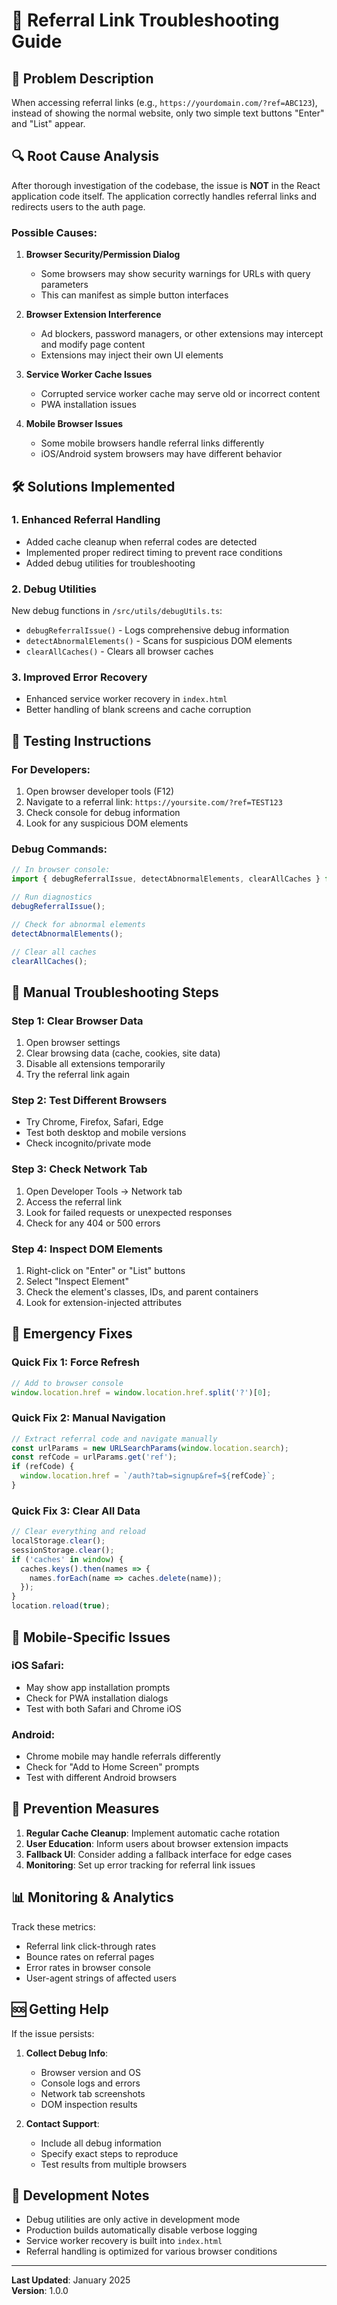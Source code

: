 # 🔧 Referral Link Troubleshooting Guide

## 🐛 Problem Description
When accessing referral links (e.g., `https://yourdomain.com/?ref=ABC123`), instead of showing the normal website, only two simple text buttons "Enter" and "List" appear.

## 🔍 Root Cause Analysis

After thorough investigation of the codebase, the issue is **NOT** in the React application code itself. The application correctly handles referral links and redirects users to the auth page.

### Possible Causes:

1. **Browser Security/Permission Dialog**
   - Some browsers may show security warnings for URLs with query parameters
   - This can manifest as simple button interfaces

2. **Browser Extension Interference**
   - Ad blockers, password managers, or other extensions may intercept and modify page content
   - Extensions may inject their own UI elements

3. **Service Worker Cache Issues**
   - Corrupted service worker cache may serve old or incorrect content
   - PWA installation issues

4. **Mobile Browser Issues**
   - Some mobile browsers handle referral links differently
   - iOS/Android system browsers may have different behavior

## 🛠️ Solutions Implemented

### 1. Enhanced Referral Handling
- Added cache cleanup when referral codes are detected
- Implemented proper redirect timing to prevent race conditions
- Added debug utilities for troubleshooting

### 2. Debug Utilities
New debug functions in `/src/utils/debugUtils.ts`:
- `debugReferralIssue()` - Logs comprehensive debug information
- `detectAbnormalElements()` - Scans for suspicious DOM elements
- `clearAllCaches()` - Clears all browser caches

### 3. Improved Error Recovery
- Enhanced service worker recovery in `index.html`
- Better handling of blank screens and cache corruption

## 🧪 Testing Instructions

### For Developers:
1. Open browser developer tools (F12)
2. Navigate to a referral link: `https://yoursite.com/?ref=TEST123`
3. Check console for debug information
4. Look for any suspicious DOM elements

### Debug Commands:
```javascript
// In browser console:
import { debugReferralIssue, detectAbnormalElements, clearAllCaches } from './src/utils/debugUtils';

// Run diagnostics
debugReferralIssue();

// Check for abnormal elements
detectAbnormalElements();

// Clear all caches
clearAllCaches();
```

## 🔧 Manual Troubleshooting Steps

### Step 1: Clear Browser Data
1. Open browser settings
2. Clear browsing data (cache, cookies, site data)
3. Disable all extensions temporarily
4. Try the referral link again

### Step 2: Test Different Browsers
- Try Chrome, Firefox, Safari, Edge
- Test both desktop and mobile versions
- Check incognito/private mode

### Step 3: Check Network Tab
1. Open Developer Tools → Network tab
2. Access the referral link
3. Look for failed requests or unexpected responses
4. Check for any 404 or 500 errors

### Step 4: Inspect DOM Elements
1. Right-click on "Enter" or "List" buttons
2. Select "Inspect Element"
3. Check the element's classes, IDs, and parent containers
4. Look for extension-injected attributes

## 🚨 Emergency Fixes

### Quick Fix 1: Force Refresh
```javascript
// Add to browser console
window.location.href = window.location.href.split('?')[0];
```

### Quick Fix 2: Manual Navigation
```javascript
// Extract referral code and navigate manually
const urlParams = new URLSearchParams(window.location.search);
const refCode = urlParams.get('ref');
if (refCode) {
  window.location.href = `/auth?tab=signup&ref=${refCode}`;
}
```

### Quick Fix 3: Clear All Data
```javascript
// Clear everything and reload
localStorage.clear();
sessionStorage.clear();
if ('caches' in window) {
  caches.keys().then(names => {
    names.forEach(name => caches.delete(name));
  });
}
location.reload(true);
```

## 📱 Mobile-Specific Issues

### iOS Safari:
- May show app installation prompts
- Check for PWA installation dialogs
- Test with both Safari and Chrome iOS

### Android:
- Chrome mobile may handle referrals differently
- Check for "Add to Home Screen" prompts
- Test with different Android browsers

## 🎯 Prevention Measures

1. **Regular Cache Cleanup**: Implement automatic cache rotation
2. **User Education**: Inform users about browser extension impacts  
3. **Fallback UI**: Consider adding a fallback interface for edge cases
4. **Monitoring**: Set up error tracking for referral link issues

## 📊 Monitoring & Analytics

Track these metrics:
- Referral link click-through rates
- Bounce rates on referral pages
- Error rates in browser console
- User-agent strings of affected users

## 🆘 Getting Help

If the issue persists:

1. **Collect Debug Info**:
   - Browser version and OS
   - Console logs and errors
   - Network tab screenshots
   - DOM inspection results

2. **Contact Support**:
   - Include all debug information
   - Specify exact steps to reproduce
   - Test results from multiple browsers

## 📝 Development Notes

- Debug utilities are only active in development mode
- Production builds automatically disable verbose logging
- Service worker recovery is built into `index.html`
- Referral handling is optimized for various browser conditions

---

**Last Updated**: January 2025  
**Version**: 1.0.0
